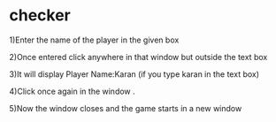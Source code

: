 # checker
1)Enter the name of the player in the given box


2)Once entered click anywhere in that window but outside the text box


3)It will display Player Name:Karan (if you type karan in the text box)


4)Click once again in the window .


5)Now the window closes and the game starts in a new window
